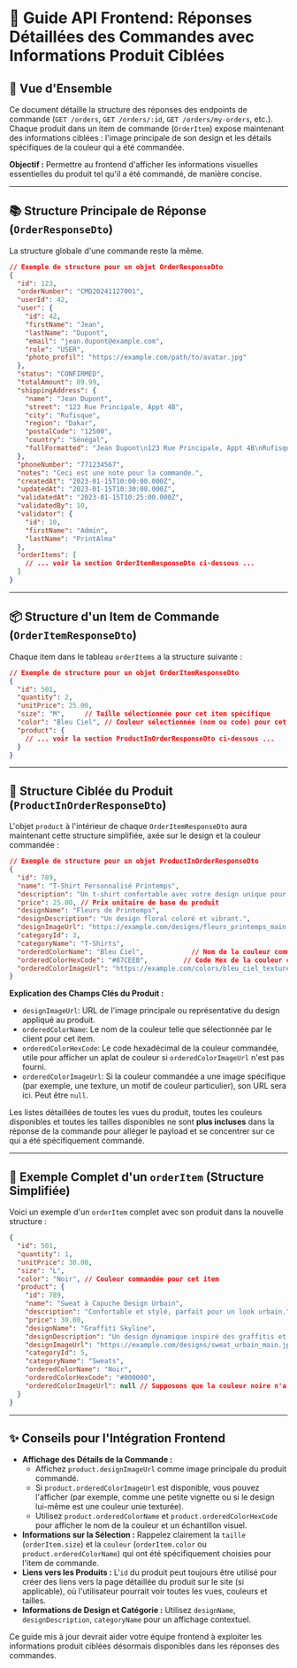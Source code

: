 # 📄 Guide API Frontend: Réponses Détaillées des Commandes avec Informations Produit Ciblées

## 🎯 Vue d'Ensemble

Ce document détaille la structure des réponses des endpoints de commande (`GET /orders`, `GET /orders/:id`, `GET /orders/my-orders`, etc.). Chaque produit dans un item de commande (`OrderItem`) expose maintenant des informations ciblées : l'image principale de son design et les détails spécifiques de la couleur qui a été commandée.

**Objectif :** Permettre au frontend d'afficher les informations visuelles essentielles du produit tel qu'il a été commandé, de manière concise.

---

## 📚 Structure Principale de Réponse (`OrderResponseDto`)

La structure globale d'une commande reste la même.

```json
// Exemple de structure pour un objet OrderResponseDto
{
  "id": 123,
  "orderNumber": "CMD20241127001",
  "userId": 42,
  "user": {
    "id": 42,
    "firstName": "Jean",
    "lastName": "Dupont",
    "email": "jean.dupont@example.com",
    "role": "USER",
    "photo_profil": "https://example.com/path/to/avatar.jpg"
  },
  "status": "CONFIRMED",
  "totalAmount": 89.99,
  "shippingAddress": {
    "name": "Jean Dupont",
    "street": "123 Rue Principale, Appt 4B",
    "city": "Rufisque",
    "region": "Dakar",
    "postalCode": "12500",
    "country": "Sénégal",
    "fullFormatted": "Jean Dupont\n123 Rue Principale, Appt 4B\nRufisque, Dakar, 12500\nSénégal"
  },
  "phoneNumber": "771234567",
  "notes": "Ceci est une note pour la commande.",
  "createdAt": "2023-01-15T10:00:00.000Z",
  "updatedAt": "2023-01-15T10:30:00.000Z",
  "validatedAt": "2023-01-15T10:25:00.000Z",
  "validatedBy": 10,
  "validator": {
    "id": 10,
    "firstName": "Admin",
    "lastName": "PrintAlma"
  },
  "orderItems": [
    // ... voir la section OrderItemResponseDto ci-dessous ...
  ]
}
```

---

## 📦 Structure d'un Item de Commande (`OrderItemResponseDto`)

Chaque item dans le tableau `orderItems` a la structure suivante :

```json
// Exemple de structure pour un objet OrderItemResponseDto
{
  "id": 501,
  "quantity": 2,
  "unitPrice": 25.00,
  "size": "M",     // Taille sélectionnée pour cet item spécifique
  "color": "Bleu Ciel", // Couleur sélectionnée (nom ou code) pour cet item spécifique
  "product": {
    // ... voir la section ProductInOrderResponseDto ci-dessous ...
  }
}
```

---

## 👕 Structure Ciblée du Produit (`ProductInOrderResponseDto`)

L'objet `product` à l'intérieur de chaque `OrderItemResponseDto` aura maintenant cette structure simplifiée, axée sur le design et la couleur commandée :

```json
// Exemple de structure pour un objet ProductInOrderResponseDto
{
  "id": 789,
  "name": "T-Shirt Personnalisé Printemps",
  "description": "Un t-shirt confortable avec votre design unique pour la saison printanière.",
  "price": 25.00, // Prix unitaire de base du produit
  "designName": "Fleurs de Printemps",
  "designDescription": "Un design floral coloré et vibrant.",
  "designImageUrl": "https://example.com/designs/fleurs_printemps_main.jpg", // Image principale du design
  "categoryId": 3,
  "categoryName": "T-Shirts",
  "orderedColorName": "Bleu Ciel",            // Nom de la couleur commandée
  "orderedColorHexCode": "#87CEEB",         // Code Hex de la couleur commandée (si disponible)
  "orderedColorImageUrl": "https://example.com/colors/bleu_ciel_texture.jpg" // Image spécifique de la couleur commandée (si disponible)
}
```

**Explication des Champs Clés du Produit :**

*   `designImageUrl`: URL de l'image principale ou représentative du design appliqué au produit.
*   `orderedColorName`: Le nom de la couleur telle que sélectionnée par le client pour cet item.
*   `orderedColorHexCode`: Le code hexadécimal de la couleur commandée, utile pour afficher un aplat de couleur si `orderedColorImageUrl` n'est pas fourni.
*   `orderedColorImageUrl`: Si la couleur commandée a une image spécifique (par exemple, une texture, un motif de couleur particulier), son URL sera ici. Peut être `null`.

Les listes détaillées de toutes les vues du produit, toutes les couleurs disponibles et toutes les tailles disponibles ne sont **plus incluses** dans la réponse de la commande pour alléger le payload et se concentrer sur ce qui a été spécifiquement commandé.

---

## 🚀 Exemple Complet d'un `orderItem` (Structure Simplifiée)

Voici un exemple d'un `orderItem` complet avec son produit dans la nouvelle structure :

```json
{
  "id": 501,
  "quantity": 1,
  "unitPrice": 30.00,
  "size": "L",
  "color": "Noir", // Couleur commandée pour cet item
  "product": {
    "id": 789,
    "name": "Sweat à Capuche Design Urbain",
    "description": "Confortable et stylé, parfait pour un look urbain.",
    "price": 30.00,
    "designName": "Graffiti Skyline",
    "designDescription": "Un design dynamique inspiré des graffitis et des horizons de ville.",
    "designImageUrl": "https://example.com/designs/sweat_urbain_main.jpg",
    "categoryId": 5,
    "categoryName": "Sweats",
    "orderedColorName": "Noir",
    "orderedColorHexCode": "#000000",
    "orderedColorImageUrl": null // Supposons que la couleur noire n'a pas d'image spécifique ici
  }
}
```

---

## ✨ Conseils pour l'Intégration Frontend

*   **Affichage des Détails de la Commande :**
    *   Affichez `product.designImageUrl` comme image principale du produit commandé.
    *   Si `product.orderedColorImageUrl` est disponible, vous pouvez l'afficher (par exemple, comme une petite vignette ou si le design lui-même est une couleur unie texturée).
    *   Utilisez `product.orderedColorName` et `product.orderedColorHexCode` pour afficher le nom de la couleur et un échantillon visuel.
*   **Informations sur la Sélection :** Rappelez clairement la `taille` (`orderItem.size`) et la `couleur` (`orderItem.color` ou `product.orderedColorName`) qui ont été spécifiquement choisies pour l'item de commande.
*   **Liens vers les Produits :** L'`id` du produit peut toujours être utilisé pour créer des liens vers la page détaillée du produit sur le site (si applicable), où l'utilisateur pourrait voir toutes les vues, couleurs et tailles.
*   **Informations de Design et Catégorie :** Utilisez `designName`, `designDescription`, `categoryName` pour un affichage contextuel.

Ce guide mis à jour devrait aider votre équipe frontend à exploiter les informations produit ciblées désormais disponibles dans les réponses des commandes. 